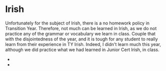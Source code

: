 <html>
<h1>Irish</h1>
<body>
  <p>Unfortunately for the subject of Irish, there is a no homework policy in Transition Year. Therefore, not much can be learned in Irish, as we do not practice any of the grammar or vocabulary we learn in class. Couple that with the disjointedness of the year, and it is tough for any student to really learn from their experience in TY Irish. Indeed, I didn't learn much this year, although we did practice what we had learned in Junior Cert Irish, in class.</p>
  <ul>
  <li><a href = "/pictures/IMG_/" target = "_blank"></a></li>
  <li><a href = "/pictures/IMG_/" target = "_blank"></a></li>
  </ul>
</body>
</html>
